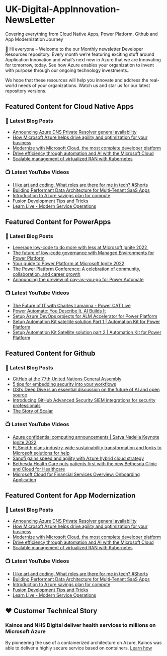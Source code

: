 # UK-Digital-AppInnovation-NewsLetter

Covering everything from Cloud Native Apps, Power Platform, Github and App Modernization Journey

👋 Hi everyone – Welcome to the our Monthly newsletter Developer Resources repository. Every month we’re featuring exciting stuff around Application Innovation and what’s next new in Azure that we are Innovating for tomorrow, today. See how Azure enables your organization to invent with purpose through our ongoing technology investments..


We hope that these resources will help you innovate and address the real-world needs of your organizations. Watch us and star us for our latest repository versions.

## Featured Content for Cloud Native Apps


### 📝 Latest Blog Posts

    
<!-- BLOGCNA:START -->
- [Announcing Azure DNS Private Resolver general availability](https://azure.microsoft.com/blog/announcing-azure-dns-private-resolver-general-availability/)
- [How Microsoft Azure helps drive agility and optimization for your business](https://azure.microsoft.com/blog/how-microsoft-azure-helps-drive-agility-and-optimization-for-your-business/)
- [Modernize with Microsoft Cloud, the most complete developer platform](https://azure.microsoft.com/blog/modernize-with-microsoft-cloud-the-most-complete-developer-platform/)
- [Drive efficiency through automation and AI with the Microsoft Cloud](https://azure.microsoft.com/blog/drive-efficiency-through-automation-and-ai-with-the-microsoft-cloud/)
- [Scalable management of virtualized RAN with Kubernetes](https://azure.microsoft.com/blog/scalable-management-of-virtualized-ran-with-kubernetes/)
<!-- BLOGCNA:END -->

### 📺 Latest YouTube Videos

 
<!-- YOUTUBECNA:START -->
- [I like art and coding.  What roles are there for me in tech?  #Shorts](https://www.youtube.com/watch?v=TH-72hKAko8)
- [Building Performant Data Architecture for Multi-Tenant SaaS Apps](https://www.youtube.com/watch?v=vS6tDUqPXWY)
- [Introduction to Azure savings plan for compute](https://www.youtube.com/watch?v=wsF4O5YonAA)
- [Fusion Development Tips and Tricks](https://www.youtube.com/watch?v=kOucLCKULmo)
- [Learn Live - Modern Service Operations](https://www.youtube.com/watch?v=tpN_SswYH0s)
<!-- YOUTUBECNA:END -->

##  Featured Content for PowerApps
### 📝 Latest Blog Posts
<!-- BLOGPOWER:START -->
- [Leverage low-code to do more with less at Microsoft Ignite 2022 ](https://cloudblogs.microsoft.com/powerplatform/2022/10/12/leverage-low-code-to-do-more-with-less-at-microsoft-ignite-2022/)
- [The future of low-code governance with Managed Environments for Power Platform](https://cloudblogs.microsoft.com/powerplatform/2022/10/12/the-future-of-low-code-governance-with-managed-environments-for-power-platform/)
- [Your guide to Power Platform at Microsoft Ignite 2022](https://cloudblogs.microsoft.com/powerplatform/2022/10/05/your-guide-to-power-platform-at-microsoft-ignite-2022/)
- [The Power Platform Conference: A celebration of community, collaboration, and career growth](https://cloudblogs.microsoft.com/powerplatform/2022/09/20/the-power-platform-conference-a-celebration-of-community-collaboration-and-career-growth/)
- [Announcing the preview of pay-as-you-go for Power Automate](https://cloudblogs.microsoft.com/powerplatform/2022/07/21/announcing-the-preview-of-pay-as-you-go-for-power-automate/)
<!-- BLOGPOWER:END -->
 ### 📺 Latest YouTube Videos
    
<!-- YOUTUBEPOWER:START -->
- [The Future of IT with Charles Lamanna - Power CAT Live](https://www.youtube.com/watch?v=pvQYPmjiGmQ)
- [Power Automate: You Describe It, AI Builds It](https://www.youtube.com/watch?v=9lnDnxLcis4)
- [Setup Azure DevOps projects for ALM Accelerator for Power Platform](https://www.youtube.com/watch?v=oe7zPIoSWpo)
- [Setup Automation Kit satellite solution Part 1 | Automation Kit for Power Platform](https://www.youtube.com/watch?v=IlmcQaU5jBo)
- [Setup Automation Kit Satellite solution part 2 | Automation Kit for Power Platform](https://www.youtube.com/watch?v=xWOi_A341T0)
<!-- YOUTUBEPOWER:END -->

##  Featured Content for Github
### 📝 Latest Blog Posts
<!-- BLOGGITHUB:START -->
- [GitHub at the 77th United Nations General Assembly](https://github.blog/2022-10-17-github-at-the-77th-united-nations-general-assembly/)
- [5 tips for embedding security into your workflows](https://github.blog/2022-10-17-5-tips-for-embedding-security-into-your-workflows/)
- [OSI’s Deep Dive is an essential discussion on the future of AI and open source](https://github.blog/2022-10-14-osis-deep-dive-is-an-essential-discussion-on-the-future-of-ai-and-open-source/)
- [Introducing GitHub Advanced Security SIEM integrations for security professionals](https://github.blog/2022-10-13-introducing-github-advanced-security-siem-integrations-for-security-professionals/)
- [The Story of Scalar](https://github.blog/2022-10-13-the-story-of-scalar/)
<!-- BLOGGITHUB:END -->
### 📺 Latest YouTube Videos
<!-- YOUTUBEGITHUB:START -->
- [Azure confidential computing announcements | Satya Nadella Keynote Ignite 2022](https://www.youtube.com/watch?v=ulNtbG_EZUI)
- [FLSmidth plans industry-wide sustainability transformation and looks to Microsoft solutions for help](https://www.youtube.com/watch?v=V5Br8Xv4BNE)
- [Sanofi gains speed and agility with Azure hybrid cloud strategy](https://www.youtube.com/watch?v=K3xEAvTFCk4)
- [Bethesda Health Care puts patients first with the new Bethesda Clinic and Cloud for Healthcare](https://www.youtube.com/watch?v=F-YQspizp_Q)
- [Microsoft Cloud for Financial Services Overview: Onboarding Application](https://www.youtube.com/watch?v=uRnm3Dff7B4)
<!-- YOUTUBEGITHUB:END -->
##  Featured Content for App Modernization
### 📝 Latest Blog Posts
<!-- BLOGAPPMOD:START -->
- [Announcing Azure DNS Private Resolver general availability](https://azure.microsoft.com/blog/announcing-azure-dns-private-resolver-general-availability/)
- [How Microsoft Azure helps drive agility and optimization for your business](https://azure.microsoft.com/blog/how-microsoft-azure-helps-drive-agility-and-optimization-for-your-business/)
- [Modernize with Microsoft Cloud, the most complete developer platform](https://azure.microsoft.com/blog/modernize-with-microsoft-cloud-the-most-complete-developer-platform/)
- [Drive efficiency through automation and AI with the Microsoft Cloud](https://azure.microsoft.com/blog/drive-efficiency-through-automation-and-ai-with-the-microsoft-cloud/)
- [Scalable management of virtualized RAN with Kubernetes](https://azure.microsoft.com/blog/scalable-management-of-virtualized-ran-with-kubernetes/)
<!-- BLOGAPPMOD:END -->
### 📺 Latest YouTube Videos
<!-- YOUTUBEAPPMOD:START -->
- [I like art and coding.  What roles are there for me in tech?  #Shorts](https://www.youtube.com/watch?v=TH-72hKAko8)
- [Building Performant Data Architecture for Multi-Tenant SaaS Apps](https://www.youtube.com/watch?v=vS6tDUqPXWY)
- [Introduction to Azure savings plan for compute](https://www.youtube.com/watch?v=wsF4O5YonAA)
- [Fusion Development Tips and Tricks](https://www.youtube.com/watch?v=kOucLCKULmo)
- [Learn Live - Modern Service Operations](https://www.youtube.com/watch?v=tpN_SswYH0s)
<!-- YOUTUBEAPPMOD:END -->


## ♥️ Customer Technical Story 

### Kainos and NHS Digital deliver health services to millions on Microsoft Azure

By pioneering the use of a containerized architecture on Azure, Kainos was able to deliver a highly secure service based on containers. [Learn how](https://customers.microsoft.com/en-us/story/1368348549535774520-kainos-and-nhs-digital-deliver-health-services-to-millions-on-microsoft-azure)

